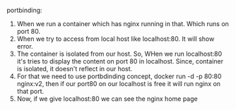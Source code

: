 portbinding:
1. When we run a container which has nginx running  in that. Which runs on port 80.
2. When we try to access from local host like localhost:80. It will show error. 
3. The container is isolated from our host. So, WHen we run localhost:80 it's tries to display the content on port 80 in localhost. Since, container is isolated, it doesn't reflect in our host.
4. For that we need to use portbdinding concept, docker run -d -p 80:80 nginx:v2, then if our port80 on our localhost is free it will run nginx on that port.
5. Now, if we give localhost:80 we can see the nginx home page
